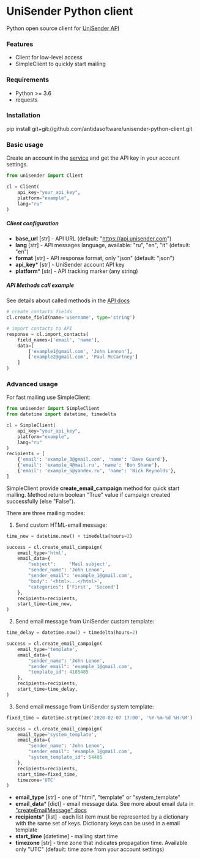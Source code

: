 # UniSender Python client


Python open source client for [UniSender API](https://www.unisender.com/ru/support/api/api/)

### Features
- Client for low-level access
- SimpleClient to quickly start mailing

### Requirements
- Python >= 3.6
- requests

### Installation

pip install git+git://github.com/antidasoftware/unisender-python-client.git


### Basic usage

Create an account in the [service](https://www.unisender.com) and get the API key in your account settings.


```python
from unisender import Client

cl = Client(
    api_key="your_api_key",
    platform="example",
    lang="ru"
)
```
##### Client configuration

- **base_url** [str] - API URL (default: "https://api.unisender.com")
- **lang** [str] - API messages language, available: "ru", "en", "it" (default: "en")
- **format** [str] - API response format, only "json" (default: "json")
- **api_key*** [str] - UniSender account API key
- **platform*** [str] - API tracking marker (any string)

##### API Methods call example

See details about called methods in the [API docs](https://www.unisender.com/ru/support/api/api)

```python
# create contacts fields
cl.create_field(name='username', type='string')

# import contacts to API
response = cl.import_contacts(
    field_names=['email', 'name'],
    data=[
        ['example1@gmail.com', 'John Lennon'],
        ['example2@gmail.com', 'Paul McCartney']
    ]
)
```

### Advanced usage

For fast mailing use SimpleClient:

```python
from unisender import SimpleClient
from datetime import datetime, timedelta

cl = SimpleClient(
    api_key="your_api_key",
    platform="example",
    lang="ru"
)
recipients = [
    {'email': 'example_3@gmail.com', 'name': 'Dave Guard'},
    {'email': 'example_4@mail.ru', 'name': 'Bon Shane'},
    {'email': 'example_5@yandex.ru', 'name': 'Nick Reynolds'},
]
```
SimpleClient provide **create_email_campaign** method for quick start mailing.
Method return boolean "True" value if campaign created successfully (else "False").

There are three mailing modes:

1. Send custom HTML-email message:
```python
time_now = datetime.now() + timedelta(hours=2)

success = cl.create_email_campaign(
    email_type='html',
    email_data={
        "subject":     'Mail subject',
        "sender_name": 'John Lenon',
        "sender_email": 'example_1@gmail.com',
        "body": '<html>...</html>',
        "categories": ['First', 'Second']
    },
    recipients=recipients,
    start_time=time_now,
)

```
2. Send email message from UniSender custom template:

```python
time_delay = datetime.now() + timedelta(hours=2)

success = cl.create_email_campaign(
    email_type='template',
    email_data={
        "sender_name": 'John Lenon',
        "sender_email": 'example_1@gmail.com',
        "template_id": 4185485
    },
    recipients=recipients,
    start_time=time_delay,
)
```
3. Send email message from UniSender system template:

``` python
fixed_time = datetime.strptime('2020-02-07 17:00', '%Y-%m-%d %H:%M')

success = cl.create_email_campaign(
    email_type='system_template',
    email_data={
        "sender_name": 'John Lenon',
        "sender_email": 'example_1@gmail.com',
        "system_template_id": 54485
    },
    recipients=recipients,
    start_time=fixed_time,
    timezone='UTC'
)
```
- **email_type** [str] - one of "html", "template" or "system_template"
- **email_data*** [dict] - email message data. See more about email data in ["createEmailMessage" docs](https://www.unisender.com/ru/support/api/messages/createemailmessage/)
- **recipients*** [list] - each list item must be represented by a dictionary with the same set of keys. Dictionary keys can be used in a email template
- **start_time** [datetime] - mailing start time
- **timezone** [str] - time zone that indicates propagation time. Available only "UTC" (default: time zone from your account settings)
